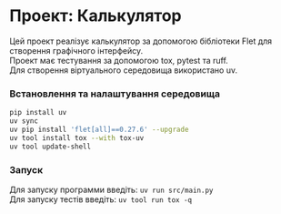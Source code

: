 # Проект: Калькулятор
Цей проект реалізує калькулятор за допомогою бібліотеки Flet для створення графічного інтерфейсу.<br/>
Проект має тестування за допомогою tox, pytest та ruff.<br/>
Для створення віртуального середовища використано uv.

### Встановлення та налаштування середовища
```bash
pip install uv
uv sync
uv pip install 'flet[all]==0.27.6' --upgrade
uv tool install tox --with tox-uv
uv tool update-shell
```

### Запуск
Для запуску программи введіть: `uv run src/main.py`<br />
Для запуску тестів введіть: `uv tool run tox -q`
